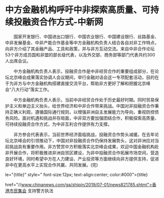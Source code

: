 # 中方金融机构呼吁中非探索高质量、可持续投融资合作方式-中新网

　　国家开发银行、中国进出口银行、中国农业银行、中国建设银行、丝路基金、中非发展基金、中非产能合作基金等中方金融机构负责人结合各自对非工作特点，向非方介绍了其金融产品、工具和政策，并与非方互动交流。来自中非合作论坛53个非方成员国和非盟的部长级代表，以及外交部、商务部等部门代表共约300人出席会议。

　　中方金融机构负责人表示，投融资合作是中非经贸合作的重要组成部分，在论坛北京峰会成果落实协调人会议期间，举行金融对话会这一专项配套活动，目的在于为非方与中方金融机构搭建直接交流平台，帮助非方更好了解和把握北京峰会“八大行动”落实工作。

　　中方金融机构负责人表示，当前中非经贸合作处于历史最好时期。同时贸易保护主义和单边主义抬头，给世界经济和中非合作带来挑战。中国对非投融资合作秉持正确义利观，遵循国际通行规则，以增强非洲自主发展能力为导向，重视防控债务风险。面对机遇和挑战并存局面，中非双方要加强团结合作，积极探索高质量、可持续投融资合作方式，为中非互利合作提供有力支撑。

　　非方参会代表表示，当前世界经济面临挑战，投融资合作势头减缓。在去年论坛北京峰会的引领推动下，中国对非投融资合作仍保持发展势头，这对非洲应对当前挑战具有重要作用。非方赞赏中方积极落实北京峰会成果，欢迎中国金融机构赴非开展合作，将积极推进非洲自贸区建设，为非中投融资合作拓展市场空间，营造良好环境，同时希望中方在人力建设、产业投资等方面继续向非方提供支持，促进非中在更高水平上实现合作共赢、共同发展。(完)

le="{title}" style=" font-size:12px; text-align:center; color:#000">{title}

href="//www.chinanews.com/ga/shipin/2019/07-01/news821785.shtml">香港市民集会 支持警方执法
